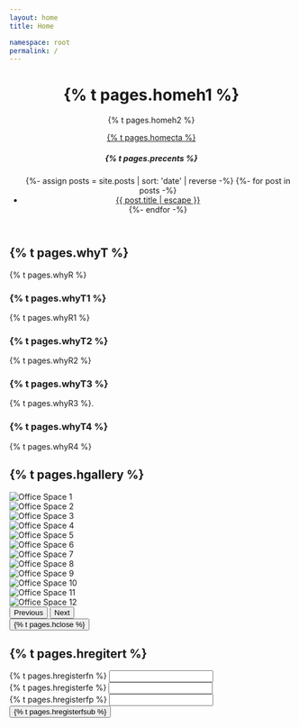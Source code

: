 ```yaml
---
layout: home
title: Home

namespace: root
permalink: /
---
```

<!-- Header Section -->
<header class="landing">
    <div class="overlay">
        <div class="px-2">
            <div class="row">
                <!-- Lienzo -->
                <div class="col-md-8">
                    <h1 class="display-4">
                    {% t pages.homeh1 %}
                    </h1>
                    <p class="lead">{% t pages.homeh2 %}</p>
                    <a href="#register" class="btn btn-primary btn-lg cta-button">
                    {% t pages.homecta %}
                    </a>
                </div>
                <!-- Sidebar (List of Posts) -->
                <div class="col-md-4">
                    <div class="sidebar">
                        <h5>{% t pages.precents %}</h5>
                        <ul class="list-group">
                        {%- assign posts = site.posts | sort: 'date' | reverse -%}
                        {%- for post in posts -%}
                        <li class="list-group-item">
                            <a href="{{ post.url | relative_url }}">
                            {{ post.title | escape }}
                            </a>
                        </li>
                        {%- endfor -%}
                        </ul>
                    </div>
                </div>
            </div>
        </div>
    </div>
</header>

<!-- features Section -->
<section id="features" class="py-5">
    <div class="container text-center">
        <h2>{% t pages.whyT %}</h2>
        <p class="lead pb-3">
            {% t pages.whyR %}
        </p>
        <div class="features-grid">
            <div class="feature-item">
                <h3>{% t pages.whyT1 %}</h3>
                <p>{% t pages.whyR1 %}</p>
            </div>
            <div class="feature-item">
                <h3>{% t pages.whyT2 %}</h3>
                <p>{% t pages.whyR2 %}</p>
            </div>
            <div class="feature-item">
                <h3>{% t pages.whyT3 %}</h3>
                <p>{% t pages.whyR3 %}.</p>
            </div>
            <div class="feature-item">
                <h3>{% t pages.whyT4 %}</h3>
                <p>{% t pages.whyR4 %}</p>
            </div>
        </div>
    </div>
</section>
<!-- Gallery Section -->
<section id="gallery" class="py-5 bg-light">
    <div class="container">
        <h2 class="text-center">{% t pages.hgallery %}</h2>
        <!-- Carousel Wrapper -->
        <div id="galleryCarousel" class="carousel slide" data-bs-ride="carousel">
            <div class="carousel-inner">
                <!-- Carousel Items (3 images per slide) -->
                <div class="carousel-item active">
                    <div class="row">
                        <div class="col-md-4">
                            <div class="img-container mb-2">
                                <img src="/assets/gallery/gallery1.jpg" class="d-block w-100 img-thumbnail gallery-img" alt="Office Space 1">
                            </div>
                        </div>
                        <div class="col-md-4">
                            <div class="img-container mb-2">
                                <img src="/assets/gallery/gallery2.jpg" class="d-block w-100 img-thumbnail gallery-img" alt="Office Space 2">
                            </div>
                        </div>
                        <div class="col-md-4">
                            <div class="img-container mb-2">
                                <img src="/assets/gallery/gallery3.jpg" class="d-block w-100 img-thumbnail gallery-img" alt="Office Space 3">
                            </div>
                        </div>
                    </div>
                </div>
                <div class="carousel-item">
                    <div class="row">
                        <div class="col-md-4">
                            <div class="img-container mb-2">
                                <img src="/assets/gallery/gallery4.jpg" class="d-block w-100 img-thumbnail gallery-img" alt="Office Space 4">
                            </div>
                        </div>
                        <div class="col-md-4">
                            <div class="img-container mb-2">
                                <img src="/assets/gallery/gallery5.jpg" class="d-block w-100 img-thumbnail gallery-img" alt="Office Space 5">
                            </div>
                        </div>
                        <div class="col-md-4">
                            <div class="img-container mb-2">
                                <img src="/assets/gallery/gallery6.jpg" class="d-block w-100 img-thumbnail gallery-img" alt="Office Space 6">
                            </div>
                        </div>
                    </div>
                </div>
                <div class="carousel-item">
                    <div class="row">
                        <div class="col-md-4">
                            <div class="img-container mb-2">
                                <img src="/assets/gallery/gallery7.jpg" class="d-block w-100 img-thumbnail gallery-img" alt="Office Space 7">
                            </div>
                        </div>
                        <div class="col-md-4">
                            <div class="img-container mb-2">
                                <img src="/assets/gallery/gallery8.jpg" class="d-block w-100 img-thumbnail gallery-img" alt="Office Space 8">
                            </div>
                        </div>
                        <div class="col-md-4">
                            <div class="img-container mb-2">
                                <img src="/assets/gallery/gallery9.jpg" class="d-block w-100 img-thumbnail gallery-img" alt="Office Space 9">
                            </div>
                        </div>
                    </div>
                </div>
                <div class="carousel-item">
                    <div class="row">
                        <div class="col-md-4">
                            <div class="img-container mb-2">
                                <img src="/assets/gallery/gallery10.jpg" class="d-block w-100 img-thumbnail gallery-img" alt="Office Space 10">
                            </div>
                        </div>
                        <div class="col-md-4">
                            <div class="img-container mb-2">
                                <img src="/assets/gallery/gallery11.jpg" class="d-block w-100 img-thumbnail gallery-img" alt="Office Space 11">
                            </div>
                        </div>
                        <div class="col-md-4">
                            <div class="img-container mb-2">
                                <img src="/assets/gallery/gallery12.jpg" class="d-block w-100 img-thumbnail gallery-img" alt="Office Space 12">
                            </div>
                        </div>
                    </div>
                </div>
            </div>
            <!-- Carousel Controls -->
            <button class="carousel-control-prev" type="button" data-bs-target="#galleryCarousel" data-bs-slide="prev">
                <span class="carousel-control-prev-icon" aria-hidden="true"></span>
                <span class="visually-hidden">Previous</span>
            </button>
            <button class="carousel-control-next" type="button" data-bs-target="#galleryCarousel" data-bs-slide="next">
                <span class="carousel-control-next-icon" aria-hidden="true"></span>
                <span class="visually-hidden">Next</span>
            </button>
        </div>
    </div>
</section>

<!-- Modal for Lightbox -->
<div class="modal fade" id="lightboxModal" tabindex="-1" aria-labelledby="lightboxLabel" aria-hidden="true">
    <div class="modal-dialog modal-dialog-centered">
        <div class="modal-content">
            <div class="modal-body">
                <img id="lightboxImage" src="" class="img-fluid" alt="">
            </div>
            <div class="modal-footer">
                <button type="button" class="btn btn-secondary" data-bs-dismiss="modal">
                {% t pages.hclose %}
                </button>
            </div>
        </div>
    </div>
</div>

<!-- Registration Section -->
<section id="register" class="py-5">
    <div class="container">
        <h2 class="text-center">{% t pages.hregitert %}</h2>
        <form id="registerForm" class="col-md-6 mx-auto">
            <div class="mb-3">
                <label for="name" class="form-label">{% t pages.hregisterfn %}</label>
                <input type="text" class="form-control" id="name" required>
            </div>
            <div class="mb-3">
                <label for="email" class="form-label">{% t pages.hregisterfe %}</label>
                <input type="email" class="form-control" id="email" required>
            </div>
            <div class="mb-3">
                <label for="phone" class="form-label">{% t pages.hregisterfp %}</label>
                <input type="tel" class="form-control" id="phone" required>
            </div>
            <button type="submit" id="submit-register" class="btn btn-primary w-100">{% t pages.hregisterfsub %}</button>
        </form>
    </div>
</section>
